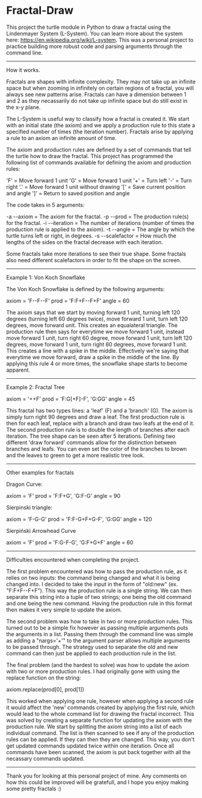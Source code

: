 # Fractal-Draw
This project the turtle module in Python to draw a fractal using the Lindenmayer System (L-System). You can learn more about the system here: https://en.wikipedia.org/wiki/L-system. This was a personal project to practice building more robust code and parsing arguments through the command line.

----------------------------------------------------------------------------------------
How it works.

Fractals are shapes with infinite complexity. They may not take up an infinite space but when zooming in infinitely on certain regions of a fractal, you will always see new patterns arise. Fractals can have a dimension between 1 and 2 as they necassarily do not take up infinite space but do still exist in the x-y plane.

The L-System is useful way to classify how a fractal is created it. We start with an initial state (the axiom) and we apply a production rule to this state a specified number of times (the iteration number). Fractals arise by applying a rule to an axiom an infinite amount of time.

The axiom and production rules are defined by a set of commands that tell the turtle how to draw the fractal. This project has programmed the following list of commands available for defining the axiom and production rules:

   'F' = Move forward 1 unit
   'G' = Move forward 1 unit
   '+' = Turn left
   '-' = Turn right
   '.' = Move forward 1 unit without drawing
   '[' = Save current position and angle
   ']' = Return to saved position and angle
 
The code takes in 5 arguments:

   -a --axiom       = The axiom for the fractal.
   -p --prod        = The production rule(s) for the fractal.
   -i --iteration   = The number of iterations (number of times the production rule is applied to the axiom).
   -t --angle       = The angle by which the turtle turns left or right, in degrees.
   -s --scalefactor = How much the lengths of the sides on the fractal decrease with each iteration.

Some fractals take more iterations to see their true shape. Some fractals also need different scalefactors in order to fit the shape on the screen.

----------------------------------------------------------------------------------------
Example 1: Von Koch Snowflake

The Von Koch Snowflake is defined by the following arguments:

   axiom = 'F--F--F'
   prod  = 'F:F+F--F+F'
   angle = 60

The axiom says that we start by moving forward 1 unit, turning left 120 degrees (turning left 60 degrees twice), move forward 1 unit, turn left 120 degrees, move forward unit. This creates an equalateral triangle. The production rule then says for everytime we move forward 1 unit, instead move forward 1 unit, turn right 60 degree, move forward 1 unit, turn left 120 degrees, move forward 1 unit, turn right 60 degrees, move forward 1 unit. This creates a line with a spike in the middle. Effectively we're saying that everytime we move forward, draw a spike in the middle of the line. By applying this rule 4 or more times, the snowflake shape starts to become apparent.

----------------------------------------------------------------------------------------
Example 2: Fractal Tree
   
   axiom = '++F'
   prod  = 'F:G[+F]-F', 'G:GG'
   angle = 45
   
This fractal has two types lines: a 'leaf' (F) and a 'branch' (G). The axiom is simply turn right 90 degrees and draw a leaf. The first production rule is then for each leaf, replace with a branch and draw two leafs at the end of it. The second production rule is to double the length of branches after each iteration. The tree shape can be seen after 5 iterations. Defining two different 'draw forward' commands allow for the distinction between branches and leafs. You can even set the color of the branches to brown and the leaves to green to get a more realistic tree look.

----------------------------------------------------------------------------------------
Other examples for fractals

Dragon Curve:

   axiom = 'F'
   prod  = 'F:F+G', 'G:F-G'
   angle = 90
   
Sierpinski triangle:

   axiom = 'F-G-G'
   prod  = 'F:F-G+F+G-F', 'G:GG'
   angle = 120

Sierpiński Arrowhead Curve

   axiom = 'F'
   prod  = 'F:G-F-G', 'G:F+G+F'
   angle = 60

----------------------------------------------------------------------------------------
Difficulties encountered when completing the project.

The first problem encountered was how to pass the production rule, as it relies on two inputs: the command being changed and what it is being changed into. I decided to take the input in the form of "old:new" (ex. "F:F+F--F+F"). This way the production rule is a single string. We can then separate this string into a tuple of two strings; one being the old command and one being the new command. Having the production rule in this format then makes it very simple to update the axiom.

The second problem was how to take in two or more production rules. This turned out to be a simple fix however as passing multiple arguments puts the arguments in a list. Passing them through the command line was simple as adding a "nargs='+'" to the argument parser allows multiple arguments to be passed through. The strategy used to separate the old and new command can then just be applied to each production rule in the list.

The final problem (and the hardest to solve) was how to update the axiom with two or more production rules. I had originally gone with using the replace function on the string:

   axiom.replace(prod[0], prod[1])
   
This worked when applying one rule, however when applying a second rule it would affect the 'new' commands created by applying the first rule, which would lead to the whole command list for drawing the fractal incorrect. This was solved by creating a separate function for updating the axiom with the production rule. We start by splitting the axiom string into a list of each individual command. The list is then scanned to see if any of the production rules can be applied. If they can then they are changed. This way, you don't get updated commands updated twice within one iteration. Once all commands have been scanned, the axiom is put back together with all the necassary commands updated.

-----------------------------------------------------------------------------------------
Thank you for looking at this personal project of mine. Any comments on how this could be improved will be gratefull, and I hope you enjoy making some pretty fractals :)
